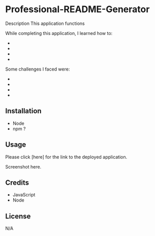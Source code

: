 # Professional-README-Generator

Description
This application functions 

While completing this application, I learned how to:

*
*
*
*

Some challenges I faced were:

*
*
*
*

## Installation
* Node
* npm ?

## Usage
Please click [here] for the link to the deployed application.

Screenshot here.


## Credits
* JavaScript
* Node

## License
N/A
